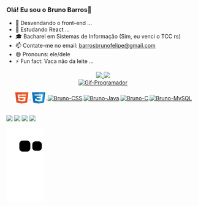 ### Olá! Eu sou o Bruno Barros👋


- 🔭 Desvendando o front-end ...
- 🌱 Estudando React ...
- 🎓 Bacharel em Sistemas de Informação (Sim, eu venci o TCC rs)
- 📫 Contate-me no email: barrosbrunofelipe@gmail.com 
- 😄 Pronouns: ele/dele
- ⚡ Fun fact: Vaca não da leite ...

<div align="center">
  <a href="https://github.com/BrunooBarross">
  <img height="180em" src="https://github-readme-stats.vercel.app/api?username=BrunooBarross&show_icons=true&theme=chartreuse-dark&include_all_commits=true&count_private=true"/>
  <img height="180em" src="https://github-readme-stats.vercel.app/api/top-langs/?username=BrunooBarross&layout=compact&langs_count=7&theme=chartreuse-dark"/>
</div>
  <div align="center" >
    <img  alt="Gif-Programador" width="400" src="https://c.tenor.com/D2H0hPltOdYAAAAd/golden-boy-fake-keyboard-programing-coding-paper-book.gif">
</div>

 <div align="center" style="display: inline_block"><br>
  <img align="center" alt="Bruno-HTML" height="30" width="40" src="https://raw.githubusercontent.com/devicons/devicon/master/icons/html5/html5-original.svg">
  <img align="center" alt="Bruno-CSS" height="30" width="40" src="https://raw.githubusercontent.com/devicons/devicon/master/icons/css3/css3-original.svg">
  <img align="center" alt="Bruno-CSS" height="30" width="40" src="https://cdn.jsdelivr.net/gh/devicons/devicon/icons/javascript/javascript-original.svg" />
  <img align="center" alt="Bruno-Java" height="30" width="40" src="https://cdn.jsdelivr.net/gh/devicons/devicon/icons/java/java-original.svg">
  <img align="center" alt="Bruno-C" height="30" width="40" src="https://cdn.jsdelivr.net/gh/devicons/devicon/icons/c/c-original.svg">
  <img align="center" alt="Bruno-MySQL" height="30" width="40" src="https://cdn.jsdelivr.net/gh/devicons/devicon/icons/mysql/mysql-original.svg">
</div>

  ##
  
 <div> 
  
  <a href="https://www.instagram.com/brunofbarross/" target="_blank"><img src="https://img.shields.io/badge/-Instagram-%23E4405F?style=for-the-badge&logo=instagram&logoColor=white" target="_blank"></a>
 	<a href="https://www.facebook.com/brunofeliphe28/" target="_blank"><img src="https://img.shields.io/badge/Facebook-1877F2?style=for-the-badge&logo=facebook&logoColor=white" target="_blank"></a>
  <a href = "mailto:barrosbrunofelipe@gmail.com"><img src="https://img.shields.io/badge/-Gmail-%23333?style=for-the-badge&logo=gmail&logoColor=white" target="_blank"></a>
  <a href="https://www.linkedin.com/in/bruno-barros-51a28b20a/" target="_blank"><img src="https://img.shields.io/badge/-LinkedIn-%230077B5?style=for-the-badge&logo=linkedin&logoColor=white" target="_blank"></a> 
 
  ![Snake animation](https://github.com/BrunooBarross/BrunooBarross/blob/output/github-contribution-grid-snake.svg)
 
</div>
